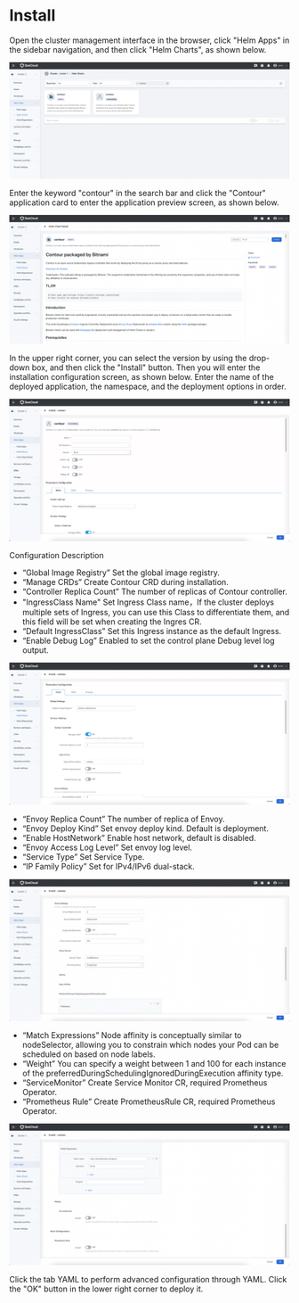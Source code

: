 # Install

Open the cluster management interface in the browser, click "Helm Apps" in the sidebar navigation, and then click "Helm Charts", as shown below. 

![](../../images/contour-1.png)

Enter the keyword "contour" in the search bar and click the "Contour" application card to enter the application preview screen, as shown below.

![](../../images/contour-2.png)

In the upper right corner, you can select the version by using the drop-down box, and then click the "Install" button. Then you will enter the installation configuration screen, as shown below.
Enter the name of the deployed application, the namespace, and the deployment options in order.

![](../../images/contour-3.png)

Configuration Description

* “Global Image Registry” Set the global image registry.
* “Manage CRDs” Create Contour CRD during installation.
* “Controller Replica Count” The number of replicas of Contour controller.
* "IngressClass Name" Set Ingress Class name，If the cluster deploys multiple sets of Ingress, you can use this Class to differentiate them, and this field will be set when creating the Ingres CR.
* “Default IngressClass” Set this Ingress instance as the default Ingress.
* “Enable Debug Log” Enabled to set the control plane Debug level log output.

![](../../images/contour-4.png)

* “Envoy Replica Count” The number of replica of Envoy.
* “Envoy Deploy Kind” Set envoy deploy kind. Default is deployment.
* “Enable HostNetwork” Enable host network, default is disabled. 
* “Envoy Access Log Level” Set envoy log level.
* “Service Type” Set Service Type.
* “IP Family Policy” Set for IPv4/IPv6 dual-stack.

![](../../images/contour-5.png)

* “Match Expressions” Node affinity is conceptually similar to nodeSelector, allowing you to constrain which nodes your Pod can be scheduled on based on node labels.
* “Weight” You can specify a weight between 1 and 100 for each instance of the preferredDuringSchedulingIgnoredDuringExecution affinity type. 
* “ServiceMonitor” Create Service Monitor CR, required Prometheus Operator.
* “Prometheus Rule” Create PrometheusRule CR, required Prometheus Operator.

![](../../images/contour-6.png)

Click the tab YAML to perform advanced configuration through YAML. Click the "OK" button in the lower right corner to deploy it. 
